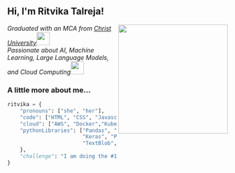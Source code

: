<h2> Hi, I'm Ritvika Talreja! </h2>
<img align='right' src="https://media.giphy.com/media/ieyl9zmCjO4b4t6qoY/giphy.gif" width="250">
<p><em>Graduated with an MCA from <a href="https://christuniversity.in">Christ University</a><img src="https://media.giphy.com/media/fYSnHlufseco8Fh93Z/giphy.gif" width="30"></br>Passionate about AI, Machine Learning, Large Language Models, and Cloud Computing<img src="https://media.giphy.com/media/WUlplcMpOCEmTGBtBW/giphy.gif" width="30"> 
</em></p>


### A little more about me...  

```python
ritvika = {
    "pronouns": ["she", "her"],
    "code": ["HTML", "CSS", "Javascript", "C", "Java", "Python"],
    "cloud": ["AWS", "Docker","Kubernetes"],
    "pythonLibraries": ["Pandas", "NumPy", "Matplotlib", "Scikit-learn", "Seaborn",
                        "Keras", "PyTorch", "Tensorflow", "NLTK", "Gensim","LangChain",
                        "TextBlob",],
    },
    "challenge": "I am doing the #100DaysOfCode challenge focused on Python"
}

```
